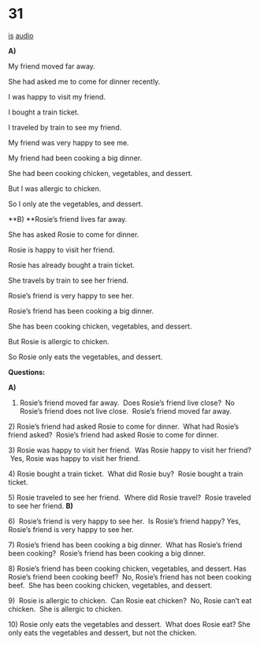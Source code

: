 # 31

[is](../is/story_31.md)
[audio](../audio/story_31.mp3)

**A)**

My friend moved far away.

She had asked me to come for dinner recently.

I was happy to visit my friend.

I bought a train ticket.

I traveled by train to see my friend.

My friend was very happy to see me.

My friend had been cooking a big dinner.

She had been cooking chicken, vegetables, and dessert.

But I was allergic to chicken.

So I only ate the vegetables, and dessert.

**B)
**Rosie’s friend lives far away.

She has asked Rosie to come for dinner.

Rosie is happy to visit her friend.

Rosie has already bought a train ticket.

She travels by train to see her friend.

Rosie’s friend is very happy to see her.

Rosie’s friend has been cooking a big dinner.

She has been cooking chicken, vegetables, and dessert.

But Rosie is allergic to chicken.

So Rosie only eats the vegetables, and dessert.

**Questions:**

**A)**
1) Rosie’s friend moved far away.  Does Rosie’s friend live close?  No
Rosie’s friend does not live close.  Rosie’s friend moved far away.

2\) Rosie’s friend had asked Rosie to come for dinner.  What had Rosie’s
friend asked?  Rosie’s friend had asked Rosie to come for dinner.

3\) Rosie was happy to visit her friend.  Was Rosie happy to visit her
friend?  Yes, Rosie was happy to visit her friend.

4\) Rosie bought a train ticket.  What did Rosie buy?  Rosie bought a
train ticket.

5\) Rosie traveled to see her friend.  Where did Rosie travel?  Rosie
traveled to see her friend.
**B)**

6\)  Rosie’s friend is very happy to see her.  Is Rosie’s friend happy?
Yes, Rosie’s friend is very happy to see her.

7\) Rosie’s friend has been cooking a big dinner.  What has Rosie’s
friend been cooking?  Rosie’s friend has been cooking a big dinner.

8\) Rosie’s friend has been cooking chicken, vegetables, and dessert.
Has Rosie’s friend been cooking beef?  No, Rosie’s friend has not been
cooking beef.  She has been cooking chicken, vegetables, and dessert.

9\)  Rosie is allergic to chicken.  Can Rosie eat chicken?  No, Rosie
can’t eat chicken.  She is allergic to chicken.

10\) Rosie only eats the vegetables and dessert.  What does Rosie eat?
She only eats the vegetables and dessert, but not the chicken.
